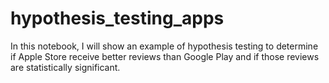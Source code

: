 # hypothesis_testing_apps
In this notebook, I will show an example of hypothesis testing to determine if Apple Store receive better reviews than Google Play and if those reviews are statistically significant.
